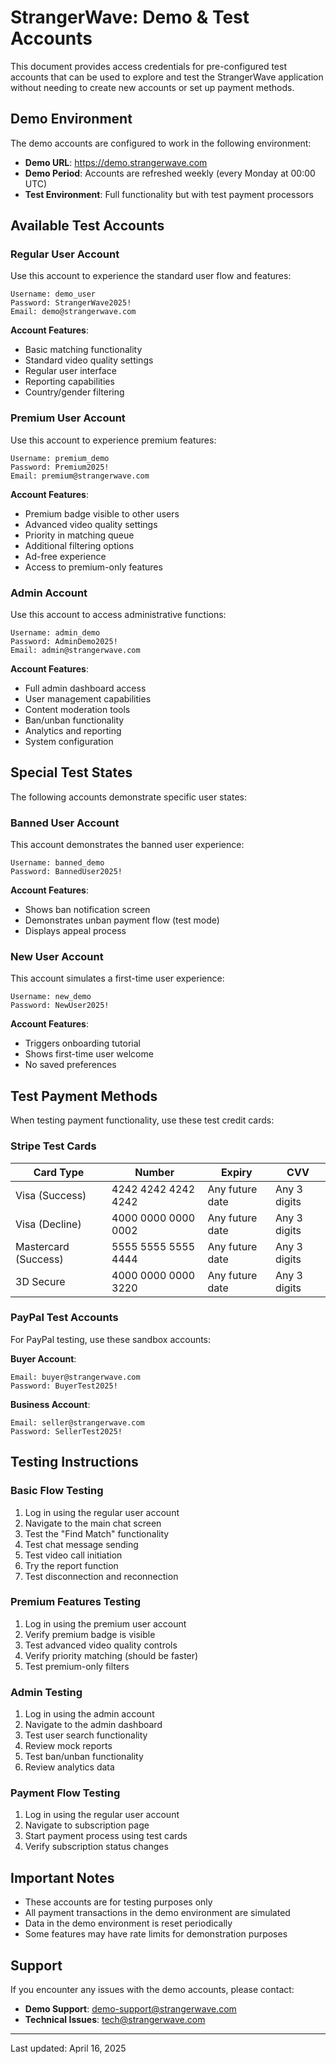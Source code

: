 # StrangerWave: Demo & Test Accounts

This document provides access credentials for pre-configured test accounts that can be used to explore and test the StrangerWave application without needing to create new accounts or set up payment methods.

## Demo Environment

The demo accounts are configured to work in the following environment:

- **Demo URL**: https://demo.strangerwave.com
- **Demo Period**: Accounts are refreshed weekly (every Monday at 00:00 UTC)
- **Test Environment**: Full functionality but with test payment processors

## Available Test Accounts

### Regular User Account

Use this account to experience the standard user flow and features:

```
Username: demo_user
Password: StrangerWave2025!
Email: demo@strangerwave.com
```

**Account Features**:
- Basic matching functionality
- Standard video quality settings
- Regular user interface
- Reporting capabilities
- Country/gender filtering

### Premium User Account

Use this account to experience premium features:

```
Username: premium_demo
Password: Premium2025!
Email: premium@strangerwave.com
```

**Account Features**:
- Premium badge visible to other users
- Advanced video quality settings
- Priority in matching queue
- Additional filtering options
- Ad-free experience
- Access to premium-only features

### Admin Account

Use this account to access administrative functions:

```
Username: admin_demo
Password: AdminDemo2025!
Email: admin@strangerwave.com
```

**Account Features**:
- Full admin dashboard access
- User management capabilities
- Content moderation tools
- Ban/unban functionality
- Analytics and reporting
- System configuration

## Special Test States

The following accounts demonstrate specific user states:

### Banned User Account

This account demonstrates the banned user experience:

```
Username: banned_demo
Password: BannedUser2025!
```

**Account Features**:
- Shows ban notification screen
- Demonstrates unban payment flow (test mode)
- Displays appeal process

### New User Account

This account simulates a first-time user experience:

```
Username: new_demo
Password: NewUser2025!
```

**Account Features**:
- Triggers onboarding tutorial
- Shows first-time user welcome
- No saved preferences

## Test Payment Methods

When testing payment functionality, use these test credit cards:

### Stripe Test Cards

| Card Type | Number | Expiry | CVV |
|-----------|--------|--------|-----|
| Visa (Success) | 4242 4242 4242 4242 | Any future date | Any 3 digits |
| Visa (Decline) | 4000 0000 0000 0002 | Any future date | Any 3 digits |
| Mastercard (Success) | 5555 5555 5555 4444 | Any future date | Any 3 digits |
| 3D Secure | 4000 0000 0000 3220 | Any future date | Any 3 digits |

### PayPal Test Accounts

For PayPal testing, use these sandbox accounts:

**Buyer Account**:
```
Email: buyer@strangerwave.com
Password: BuyerTest2025!
```

**Business Account**:
```
Email: seller@strangerwave.com
Password: SellerTest2025!
```

## Testing Instructions

### Basic Flow Testing

1. Log in using the regular user account
2. Navigate to the main chat screen
3. Test the "Find Match" functionality
4. Test chat message sending
5. Test video call initiation
6. Try the report function
7. Test disconnection and reconnection

### Premium Features Testing

1. Log in using the premium user account
2. Verify premium badge is visible
3. Test advanced video quality controls
4. Verify priority matching (should be faster)
5. Test premium-only filters

### Admin Testing

1. Log in using the admin account
2. Navigate to the admin dashboard
3. Test user search functionality
4. Review mock reports
5. Test ban/unban functionality
6. Review analytics data

### Payment Flow Testing

1. Log in using the regular user account
2. Navigate to subscription page
3. Start payment process using test cards
4. Verify subscription status changes

## Important Notes

- These accounts are for testing purposes only
- All payment transactions in the demo environment are simulated
- Data in the demo environment is reset periodically
- Some features may have rate limits for demonstration purposes

## Support

If you encounter any issues with the demo accounts, please contact:

- **Demo Support**: demo-support@strangerwave.com
- **Technical Issues**: tech@strangerwave.com

---

Last updated: April 16, 2025